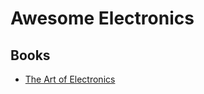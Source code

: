 # Awesome Electronics

## Books

- [The Art of Electronics]

[The Art of Electronics]: http://artofelectronics.net
